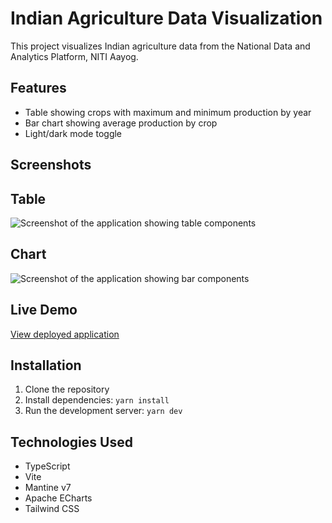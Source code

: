 # Indian Agriculture Data Visualization

This project visualizes Indian agriculture data from the National Data and Analytics Platform, NITI Aayog.

## Features

- Table showing crops with maximum and minimum production by year
- Bar chart showing average production by crop
- Light/dark mode toggle

## Screenshots

## Table
![Screenshot of the application showing table components](./indian-agri-visualization/src/assets/Screenshot%202025-06-14%20at%2012.12.17 PM.png)

## Chart
![Screenshot of the application showing bar components](./indian-agri-visualization/src/assets/Screenshot%202025-06-14%20at%2012.12.46 PM.png)

## Live Demo

[View deployed application](https://heartfelt-crepe-1c97f1.netlify.app/)

## Installation

1. Clone the repository
2. Install dependencies: `yarn install`
3. Run the development server: `yarn dev`

## Technologies Used

- TypeScript
- Vite
- Mantine v7
- Apache ECharts
- Tailwind CSS